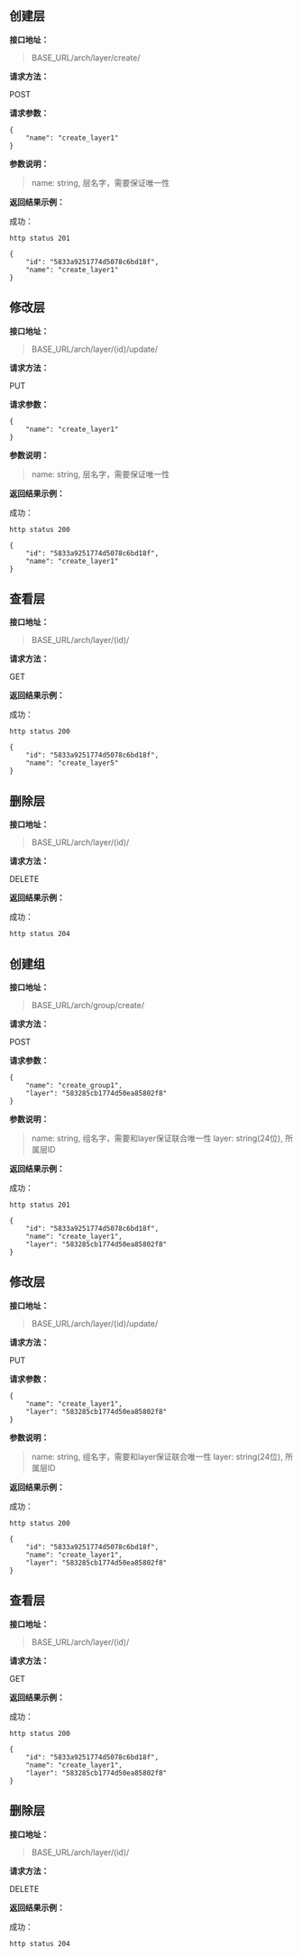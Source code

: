## 创建层

**接口地址：**

> BASE_URL/arch/layer/create/

**请求方法：**

POST

**请求参数：**

    {
        "name": "create_layer1"
    }

**参数说明：**

> name: string, 层名字，需要保证唯一性

**返回结果示例：**

成功：

    http status 201
    
    {
        "id": "5833a9251774d5078c6bd18f",
        "name": "create_layer1"
    }

## 修改层

**接口地址：**

> BASE_URL/arch/layer/(id)/update/

**请求方法：**

PUT

**请求参数：**

    {
        "name": "create_layer1"
    }

**参数说明：**

> name: string, 层名字，需要保证唯一性

**返回结果示例：**

成功：

    http status 200
    
    {
        "id": "5833a9251774d5078c6bd18f",
        "name": "create_layer1"
    }

## 查看层

**接口地址：**

> BASE_URL/arch/layer/(id)/

**请求方法：**

GET

**返回结果示例：**

成功：

    http status 200
    
    {
        "id": "5833a9251774d5078c6bd18f",
        "name": "create_layer5"
    }
    
## 删除层
    
**接口地址：**

> BASE_URL/arch/layer/(id)/

**请求方法：**

DELETE

**返回结果示例：**

成功：

    http status 204

## 创建组

**接口地址：**

> BASE_URL/arch/group/create/

**请求方法：**

POST

**请求参数：**

    {
        "name": "create_group1",
        "layer": "583285cb1774d50ea85802f8"
    }

**参数说明：**

> name: string, 组名字，需要和layer保证联合唯一性
> layer: string(24位), 所属层ID

**返回结果示例：**

成功：

    http status 201
    
    {
        "id": "5833a9251774d5078c6bd18f",
        "name": "create_layer1",
        "layer": "583285cb1774d50ea85802f8"
    }

## 修改层

**接口地址：**

> BASE_URL/arch/layer/(id)/update/

**请求方法：**

PUT

**请求参数：**

    {
        "name": "create_layer1",
        "layer": "583285cb1774d50ea85802f8"
    }

**参数说明：**

> name: string, 组名字，需要和layer保证联合唯一性
> layer: string(24位), 所属层ID

**返回结果示例：**

成功：

    http status 200
    
    {
        "id": "5833a9251774d5078c6bd18f",
        "name": "create_layer1",
        "layer": "583285cb1774d50ea85802f8"
    }

## 查看层

**接口地址：**

> BASE_URL/arch/layer/(id)/

**请求方法：**

GET

**返回结果示例：**

成功：

    http status 200
    
    {
        "id": "5833a9251774d5078c6bd18f",
        "name": "create_layer1",
        "layer": "583285cb1774d50ea85802f8"
    }
    
## 删除层
    
**接口地址：**

> BASE_URL/arch/layer/(id)/

**请求方法：**

DELETE

**返回结果示例：**

成功：

    http status 204